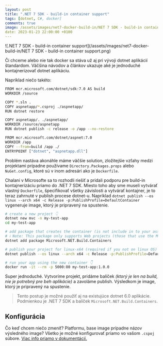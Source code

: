 ```yaml
---
layout: post
title: ".NET 7 SDK - build-in container support"
tags: [dotnet, C#, docker]
comments: true
image: /assets/images/net7-docker-build-in/NET 7 SDK - build-in container support.png
date: 2023-01-23 22:00:00 +0100
---
```

![.NET 7 SDK - build-in container support](/assets/images/net7-docker-build-in/NET 7 SDK - build-in container support.png)

Či chceme alebo nie tak docker sa stáva už aj pri vývoji dotnet aplikácií štandardom. Väčšina návodov a článkov ukazuje aké je jednoduché kontajnerizovať dotnet aplikáciu.

Napríklad niečo takéto:

```bash
FROM mcr.microsoft.com/dotnet/sdk:7.0 AS build
WORKDIR /source

COPY *.sln .
COPY aspnetapp/*.csproj ./aspnetapp/
RUN dotnet restore

COPY aspnetapp/. ./aspnetapp/
WORKDIR /source/aspnetapp
RUN dotnet publish -c release -o /app --no-restore

FROM mcr.microsoft.com/dotnet/aspnet:7.0
WORKDIR /app
COPY --from=build /app ./
ENTRYPOINT ["dotnet", "aspnetapp.dll"]
```

Problém nastáva akonáhle máme väčšie solution, zložitejšie vzťahy medzi projektami prípadne používame `Directory.Packages.props` alebo `NuGet.config`, ktoré sú v inom adresári ako je `Dockerfile`.

Chalani v Microsofte sa to rozhodli riešiť a pridali podporu pre build-in kontajnerizáciu priamo do .NET 7 SDK. Miesto toho aby sme museli vytvárať vlastný `Dockerfile`, špecifikovať všetky závislosti a vytvárať kontajner, je to teraz zahrnuté v publish procese dotnet-u. Napríklad `dotnet publish --os linux --arch x64 -c Release -p:PublishProfile=DefaultContainer` vygeneruje image, ktorý je pripravený na spustenie.

```bash
# create a new project 👇
dotnet new mvc -n my-test-app
cd my-test-app

# add package that creates the container (is not include in to your assembly) 👇
# ℹ️ Note: This package only supports Web projects (those that use the Microsoft.NET.Sdk.Web SDK) in this version.
dotnet add package Microsoft.NET.Build.Containers

# publish your project for linux-x64 (required if you not on linux OS) 👇
dotnet publish --os linux --arch x64 -c Release -p:PublishProfile=DefaultContainer

# run your app using the new container 👇
docker run -it --rm -p 5000:80 my-test-app:1.0.0
```

Super jednoduché. Vytvoríme projekt, pridáme balíček *(ktorý je len na build, nie je potrebný pre beh aplikácie)* a zavoláme publish. 
Výsledkom je image, ktorý je pripravený na spustenie.

> Tento postup je možné použiť aj na existujúce dotnet 6.0 aplikácie. Podmienkou je .NET 7 SDK a balíček `Microsoft.NET.Build.Containers`.

## Konfigurácia

Čo keď chcem niečo zmeniť? Platformu, base image prípadne názov výsledného image? Všetko je možné konfigurovať priamo vo vašom `.cspoj` súbore.
[Viac info priamo v dokumentácií.](https://github.com/dotnet/sdk-container-builds/blob/main/docs/ContainerCustomization.md)
